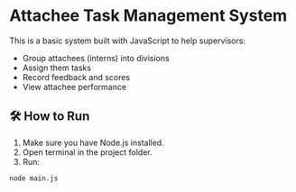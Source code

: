 # Attachee Task Management System

This is a basic system built with JavaScript to help supervisors:

- Group attachees (interns) into divisions
- Assign them tasks
- Record feedback and scores
- View attachee performance

## 🛠 How to Run

1. Make sure you have Node.js installed.
2. Open terminal in the project folder.
3. Run:

```bash
node main.js

